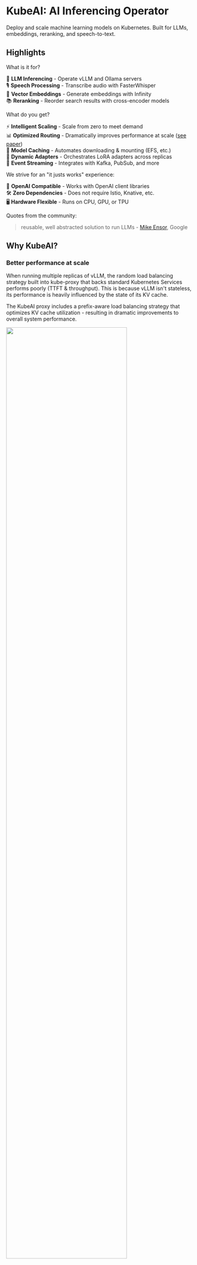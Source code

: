 # KubeAI: AI Inferencing Operator

Deploy and scale machine learning models on Kubernetes. Built for LLMs, embeddings, reranking, and speech-to-text.

## Highlights

What is it for?

🚀 **LLM Inferencing** - Operate vLLM and Ollama servers  
🎙️ **Speech Processing** - Transcribe audio with FasterWhisper  
🔢 **Vector Embeddings** - Generate embeddings with Infinity  
📚 **Reranking** - Reorder search results with cross-encoder models  

What do you get?

⚡️ **Intelligent Scaling** - Scale from zero to meet demand  
📊 **Optimized Routing** - Dramatically improves performance at scale ([see paper](./blog/posts/llm-load-balancing-at-scale-chwbl.md))  
💾 **Model Caching** - Automates downloading & mounting (EFS, etc.)  
🧩 **Dynamic Adapters** - Orchestrates LoRA adapters across replicas  
📨 **Event Streaming** - Integrates with Kafka, PubSub, and more  

We strive for an "it justs works" experience:

🔗 **OpenAI Compatible** - Works with OpenAI client libraries  
🛠️ **Zero Dependencies** - Does not require Istio, Knative, etc.  
🖥 **Hardware Flexible** - Runs on CPU, GPU, or TPU  

Quotes from the community:

> reusable, well abstracted solution to run LLMs - [Mike Ensor](https://www.linkedin.com/posts/mikeensor_gcp-solutions-public-retail-edge-available-cluster-traits-activity-7237515920259104769-vBs9?utm_source=share&utm_medium=member_desktop), Google

## Why KubeAI?

### Better performance at scale

When running multiple replicas of vLLM, the random load balancing strategy built into kube-proxy that backs standard Kubernetes Services performs poorly (TTFT & throughput). This is because vLLM isn't stateless, its performance is heavily influenced by the state of its KV cache.

The KubeAI proxy includes a prefix-aware load balancing strategy that optimizes KV cache utilization - resulting in dramatic improvements to overall system performance.

<img src="./graphs/ttft-benchmark.png" width="80%"/>

See the [full paper](./blog/posts/llm-load-balancing-at-scale-chwbl.md) for more details.

### Simplicity and ease of use

KubeAI does not depend on other systems like Istio & Knative (for scale-from-zero), or the Prometheus metrics adapter (for autoscaling). This allows KubeAI to work out of the box in almost any Kubernetes cluster. Day-two operations is greatly simplified as well - don't worry about inter-project version and configuration mismatches.

The project ships with a catalog of popular models, pre-configured for common GPU types. This means you can spend less time tweaking vLLM-specific flags. As we expand, we plan to build out an extensive model optimization pipeline that will ensure you get the most out of your hardware.

### OpenAI API Compatibility

No need to change your client libraries, KubeAI supports the following endpoints:

```bash
/v1/chat/completions
/v1/completions
/v1/embeddings
/v1/rerank
/v1/models
/v1/audio/transcriptions
```

## Architecture

KubeAI consists of two primary sub-components:

**1. The model proxy:** the KubeAI proxy provides an OpenAI-compatible API. Behind this API, the proxy implements a prefix-aware load balancing strategy that optimizes for KV the cache utilization of the backend serving engines (i.e. vLLM). The proxy also implements request queueing (while the system scales from zero replicas) and request retries (to seamlessly handle bad backends).

**2. The model operator:** the KubeAI model operator manages backend server Pods directly. It automates common operations such as downloading models, mounting volumes, and loading dynamic LoRA adapters via the KubeAI Model CRD.

Both of these components are co-located in the same deployment, but [could be deployed independently](https://github.com/substratusai/kubeai/issues/430).

<img src="./diagrams/arch.excalidraw.png"></img>

## Adopters

List of known adopters:

| Name | Description | Link |
| ---- | ----------- | ---- |
| Telescope | Telescope uses KubeAI for multi-region large scale batch LLM inference. | [trytelescope.ai](https://trytelescope.ai) |
| Google Cloud Distributed Edge | KubeAI is included as a reference architecture for inferencing at the edge. | [LinkedIn](https://www.linkedin.com/posts/mikeensor_gcp-solutions-public-retail-edge-available-cluster-traits-activity-7237515920259104769-vBs9?utm_source=share&utm_medium=member_desktop), [GitLab](https://gitlab.com/gcp-solutions-public/retail-edge/available-cluster-traits/kubeai-cluster-trait) |
| Lambda | You can try KubeAI on the Lambda AI Developer Cloud. See Lambda's [tutorial](https://docs.lambdalabs.com/education/large-language-models/kubeai-hermes-3/) and [video](https://youtu.be/HEtPO2Wuiac). | [Lambda](https://lambdalabs.com/) |
| Vultr | KubeAI can be deployed on Vultr Managed Kubernetes using the application marketplace. | [Vultr](https://www.vultr.com) |
| Arcee | Arcee uses KubeAI for multi-region, multi-tenant SLM inference. | [Arcee](https://www.arcee.ai/) |
| Seeweb | Seeweb leverages KubeAI for direct and client-facing GPU inference workloads. KubeAI can be deployed on any GPU server and SKS | [Seeweb](https://www.seeweb.it/en) |

If you are using KubeAI and would like to be listed as an adopter, please make a PR.

## Local Quickstart


<video controls src="https://github.com/user-attachments/assets/711d1279-6af9-4c6c-a052-e59e7730b757" width="800"></video>

Create a local cluster using [kind](https://kind.sigs.k8s.io/) or [minikube](https://minikube.sigs.k8s.io/docs/).

<details>
<summary>TIP: If you are using Podman for kind...</summary>
Make sure your Podman machine can use up to 6G of memory (by default it is capped at 2G):

```bash
# You might need to stop and remove the existing machine:
podman machine stop
podman machine rm

# Init and start a new machine:
podman machine init --memory 6144 --disk-size 120
podman machine start
```
</details>


```bash
kind create cluster # OR: minikube start
```

Add the KubeAI [Helm](https://helm.sh/docs/intro/install/) repository.

```bash
helm repo add kubeai https://www.kubeai.org
helm repo update
```

Install KubeAI and wait for all components to be ready (may take a minute).

```bash
helm install kubeai kubeai/kubeai --wait --timeout 10m
```

Install some predefined models.

```bash
cat <<EOF > kubeai-models.yaml
catalog:
  deepseek-r1-1.5b-cpu:
    enabled: true
    features: [TextGeneration]
    url: 'ollama://deepseek-r1:1.5b'
    engine: OLlama
    minReplicas: 1
    resourceProfile: 'cpu:1'
  qwen2-500m-cpu:
    enabled: true
  nomic-embed-text-cpu:
    enabled: true
EOF

helm install kubeai-models kubeai/models \
    -f ./kubeai-models.yaml
```

Before progressing to the next steps, start a watch on Pods in a standalone terminal to see how KubeAI deploys models. 

```bash
kubectl get pods --watch
```

#### Interact with Deepseek R1 1.5b

Because we set `minReplicas: 1` for the Deepseek model you should see a model Pod already coming up.

Start a local port-forward to the bundled chat UI.

```bash
kubectl port-forward svc/open-webui 8000:80
```

Now open your browser to [localhost:8000](http://localhost:8000) and select the Deepseek model to start chatting with.

#### Scale up Qwen2 from Zero

If you go back to the browser and start a chat with Qwen2, you will notice that it will take a while to respond at first. This is because we set `minReplicas: 0` for this model and KubeAI needs to spin up a new Pod (you can verify with `kubectl get models -oyaml qwen2-500m-cpu`).

## Get Plugged-In

Read about concepts, guides, and API documentation on [kubeai.org](https://www.kubeai.org).

🌟 Don't forget to drop us a star on GitHub and follow the repo to stay up to date!

[![KubeAI Star history Chart](https://api.star-history.com/svg?repos=substratusai/kubeai&type=Date)](https://star-history.com/#substratusai/kubeai&Date)

Let us know about features you are interested in seeing or reach out with questions. [Visit our Discord channel](https://discord.gg/JeXhcmjZVm) to join the discussion!

Or just reach out on LinkedIn if you want to connect:

* [Nick Stogner](https://www.linkedin.com/in/nstogner/)
* [Sam Stoelinga](https://www.linkedin.com/in/samstoelinga/)
